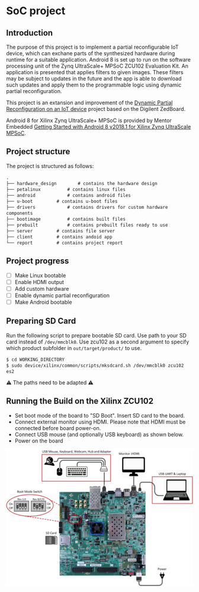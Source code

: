 # SoC project

## Introduction
 The purpose of this project is to implement a partial reconfigurable IoT device, which can exchane parts of the synthesized hardware during runtime for a suitable application. 
 Android 8 is set up to run on the software processing unit of the Zynq UltraScale+ MPSoC ZCU102 Evaluation Kit.
 An application is presented that applies filters to given images. 
 These filters may be subject to updates in the future and the app is able to download such updates and apply them to the programmable logic using dynamic partial reconfiguration.
 
 This project is an extansion and improvement of the [Dynamic Partial Reconfiguration on an IoT device](https://github.com/FlorianMuttenthaler/SocLabPartialReconfigIot) project based on the Digilent ZedBoard.
 
 Android 8 for Xilinx Zynq UltraScale+ MPSoC is provided by Mentor Embedded [Getting Started with Android 8 v2018.1 for Xilinx Zynq UltraScale MPSoC](https://github.com/MentorEmbedded/mpsoc-manifest/wiki/Getting-Started-with-Android-8-v2018.1-for-Xilinx-Zynq-UltraScale--MPSoC). 
 
## Project structure
 The project is structured as follows:
 
 ```
 .
 ├── hardware_design		# contains the hardware design
 ├── petalinux			# contains linux files
 ├── android			# contains android files
 ├── u-boot			# contains u-boot files
 ├── drivers			# contains drivers for custom hardware components
 ├── bootimage			# contains built files
 ├── prebuilt			# contains prebuilt files ready to use
 ├── server			# contains file server
 ├── client			# contains andoid app
 └── report			# contains project report
 ```
 
## Project progress

 - [ ] Make Linux bootable
 - [ ] Enable HDMI output 
 - [ ] Add custom hardware
 - [ ] Enable dynamic partial reconfiguration
 - [ ] Make Android bootable
 
## Preparing SD Card
 Run the following script to prepare bootable SD card. 
 Use path to your SD card instead of `/dev/mmcblk0`. 
 Use zcu102 as a second argument to specify which product subfolder in `out/target/product/` to use.

 ```shell
 $ cd WORKING_DIRECTORY
 $ sudo device/xilinx/common/scripts/mksdcard.sh /dev/mmcblk0 zcu102 es2
 ```
 
 :warning: The paths need to be adapted :warning:
 
## Running the Build on the Xilinx ZCU102
 - Set boot mode of the board to "SD Boot". Insert SD card to the board.
 - Connect external monitor using HDMI. Please note that HDMI must be connected before board power-on.
 - Connect USB mouse (and optionally USB keyboard) as shown below.
 - Power on the board
 <p align="center">
 <img src="./report/images/ZCU102.png" width="600">
 </p>
